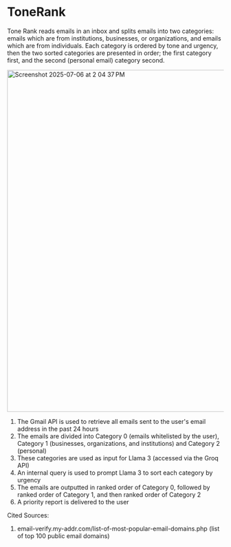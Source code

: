 # ToneRank

Tone Rank reads emails in an inbox and splits emails into two categories: emails which are from institutions, businesses, or organizations, and emails which are from individuals. Each category is ordered by tone and urgency, then the two sorted categories are presented in order; the first category first, and the second (personal email) category second.

<img width="795" alt="Screenshot 2025-07-06 at 2 04 37 PM" src="https://github.com/user-attachments/assets/647581c5-c55b-4db7-bbfd-9e29db4b193e" />

1. The Gmail API is used to retrieve all emails sent to the user's email address in the past 24 hours
2. The emails are divided into Category 0 (emails whitelisted by the user), Category 1 (businesses, organizations, and institutions) and Category 2 (personal)
3. These categories are used as input for Llama 3 (accessed via the Groq API)
4. An internal query is used to prompt Llama 3 to sort each category by urgency
5. The emails are outputted in ranked order of Category 0, followed by ranked order of Category 1, and then ranked order of Category 2
6. A priority report is delivered to the user

Cited Sources:
1. email-verify.my-addr.com/list-of-most-popular-email-domains.php (list of top 100 public email domains)
